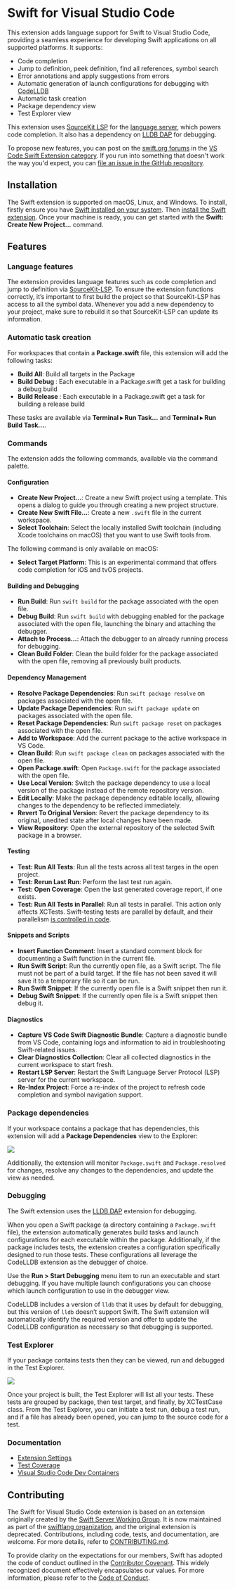 # Swift for Visual Studio Code

This extension adds language support for Swift to Visual Studio Code, providing a seamless experience for developing Swift applications on all supported platforms. It supports:

* Code completion
* Jump to definition, peek definition, find all references, symbol search
* Error annotations and apply suggestions from errors
* Automatic generation of launch configurations for debugging with [CodeLLDB](https://marketplace.visualstudio.com/items?itemName=vadimcn.vscode-lldb)
* Automatic task creation
* Package dependency view
* Test Explorer view

This extension uses [SourceKit LSP](https://github.com/apple/sourcekit-lsp) for the [language server](https://microsoft.github.io/language-server-protocol/overviews/lsp/overview/), which powers code completion. It also has a dependency on [LLDB DAP](https://marketplace.visualstudio.com/items?itemName=llvm-vs-code-extensions.lldb-dap) for debugging.

To propose new features, you can post on the [swift.org forums](https://forums.swift.org) in the [VS Code Swift Extension category](https://forums.swift.org/c/related-projects/vscode-swift-extension/). If you run into something that doesn't work the way you'd expect, you can [file an issue in the GitHub repository](https://github.com/swiftlang/vscode-swift/issues/new).

## Installation

The Swift extension is supported on macOS, Linux, and Windows. To install, firstly ensure you have [Swift installed on your system](https://www.swift.org/install/). Then [install the Swift extension](https://marketplace.visualstudio.com/items?itemName=swiftlang.swift-vscode). Once your machine is ready, you can get started with the **Swift: Create New Project...** command.

## Features

### Language features

The extension provides language features such as code completion and jump to definition via [SourceKit-LSP](https://github.com/apple/sourcekit-lsp). To ensure the extension functions correctly, it’s important to first build the project so that SourceKit-LSP has access to all the symbol data. Whenever you add a new dependency to your project, make sure to rebuild it so that SourceKit-LSP can update its information.

### Automatic task creation

For workspaces that contain a **Package.swift** file, this extension will add the following tasks:

- **Build All**: Build all targets in the Package
- **Build Debug <Executable>**: Each executable in a Package.swift get a task for building a debug build
- **Build Release <Executable>**: Each executable in a Package.swift get a task for building a release build

These tasks are available via **Terminal ▸ Run Task...** and **Terminal ▸ Run Build Task...**.

### Commands

The extension adds the following commands, available via the command palette.

#### Configuration

- **Create New Project...**: Create a new Swift project using a template. This opens a dialog to guide you through creating a new project structure.
- **Create New Swift File...**: Create a new `.swift` file in the current workspace.
- **Select Toolchain**: Select the locally installed Swift toolchain (including Xcode toolchains on macOS) that you want to use Swift tools from.

The following command is only available on macOS:

- **Select Target Platform**: This is an experimental command that offers code completion for iOS and tvOS projects.

#### Building and Debugging

- **Run Build**: Run `swift build` for the package associated with the open file.
- **Debug Build**: Run `swift build` with debugging enabled for the package associated with the open file, launching the binary and attaching the debugger.
- **Attach to Process...**: Attach the debugger to an already running process for debugging.
- **Clean Build Folder**: Clean the build folder for the package associated with the open file, removing all previously built products.

#### Dependency Management

- **Resolve Package Dependencies**: Run `swift package resolve` on packages associated with the open file.
- **Update Package Dependencies**: Run `swift package update` on packages associated with the open file.
- **Reset Package Dependencies**: Run `swift package reset` on packages associated with the open file.
- **Add to Workspace**: Add the current package to the active workspace in VS Code.
- **Clean Build**: Run `swift package clean` on packages associated with the open file.
- **Open Package.swift**: Open `Package.swift` for the package associated with the open file.
- **Use Local Version**: Switch the package dependency to use a local version of the package instead of the remote repository version.
- **Edit Locally**: Make the package dependency editable locally, allowing changes to the dependency to be reflected immediately.
- **Revert To Original Version**: Revert the package dependency to its original, unedited state after local changes have been made.
- **View Repository**: Open the external repository of the selected Swift package in a browser.

#### Testing

- **Test: Run All Tests**: Run all the tests across all test targes in the open project.
- **Test: Rerun Last Run**: Perform the last test run again.
- **Test: Open Coverage**: Open the last generated coverage report, if one exists.
- **Test: Run All Tests in Parallel**: Run all tests in parallel. This action only affects XCTests. Swift-testing tests are parallel by default, and their parallelism [is controlled in code](https://developer.apple.com/documentation/testing/parallelization).

#### Snippets and Scripts

- **Insert Function Comment**: Insert a standard comment block for documenting a Swift function in the current file.
- **Run Swift Script**: Run the currently open file, as a Swift script. The file must not be part of a build target. If the file has not been saved it will save it to a temporary file so it can be run.
- **Run Swift Snippet**: If the currently open file is a Swift snippet then run it.
- **Debug Swift Snippet**: If the currently open file is a Swift snippet then debug it.

#### Diagnostics

- **Capture VS Code Swift Diagnostic Bundle**: Capture a diagnostic bundle from VS Code, containing logs and information to aid in troubleshooting Swift-related issues.
- **Clear Diagnostics Collection**: Clear all collected diagnostics in the current workspace to start fresh.
- **Restart LSP Server**: Restart the Swift Language Server Protocol (LSP) server for the current workspace.
- **Re-Index Project**: Force a re-index of the project to refresh code completion and symbol navigation support.

### Package dependencies

If your workspace contains a package that has dependencies, this extension will add a **Package Dependencies** view to the Explorer:

![](images/package-dependencies.png)

Additionally, the extension will monitor `Package.swift` and `Package.resolved` for changes, resolve any changes to the dependencies, and update the view as needed.

### Debugging

The Swift extension uses the [LLDB DAP](https://marketplace.visualstudio.com/items?itemName=llvm-vs-code-extensions.lldb-dap) extension for debugging.

When you open a Swift package (a directory containing a `Package.swift` file), the extension automatically generates build tasks and launch configurations for each executable within the package. Additionally, if the package includes tests, the extension creates a configuration specifically designed to run those tests. These configurations all leverage the CodeLLDB extension as the debugger of choice.

Use the **Run > Start Debugging** menu item to run an executable and start debugging. If you have multiple launch configurations you can choose which launch configuration to use in the debugger view.

CodeLLDB includes a version of `lldb` that it uses by default for debugging, but this version of `lldb` doesn’t support Swift. The Swift extension will automatically identify the required version and offer to update the CodeLLDB configuration as necessary so that debugging is supported.

### Test Explorer

If your package contains tests then they can be viewed, run and debugged in the Test Explorer.

![](images/test-explorer.png)

Once your project is built, the Test Explorer will list all your tests. These tests are grouped by package, then test target, and finally, by XCTestCase class. From the Test Explorer, you can initiate a test run, debug a test run, and if a file has already been opened, you can jump to the source code for a test.

### Documentation

* [Extension Settings](docs/settings.md)
* [Test Coverage](docs/test-coverage.md)
* [Visual Studio Code Dev Containers](docs/remote-dev.md)

## Contributing

The Swift for Visual Studio Code extension is based on an extension originally created by the [Swift Server Working Group](https://www.swift.org/sswg/). It is now maintained as part of the [swiftlang organization](https://github.com/swiftlang/), and the original extension is deprecated. Contributions, including code, tests, and documentation, are welcome. For more details, refer to [CONTRIBUTING.md](CONTRIBUTING.md).

To provide clarity on the expectations for our members, Swift has adopted the code of conduct outlined in the [Contributor Covenant](https://www.contributor-covenant.org). This widely recognized document effectively encapsulates our values. For more information, please refer to the [Code of Conduct](https://swift.org/code-of-conduct/).
